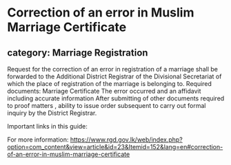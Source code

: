 # Correction of an error in Muslim Marriage Certificate
## category: Marriage Registration

Request for the correction of an error in registration of a marriage shall be forwarded to the Additional District Registrar of the Divisional Secretariat of which the place of registration of the marriage is belonging to.
Required documents:
Marriage Certificate
The error occurred and an affidavit including accurate information
After submitting of other documents required to proof matters , ability to issue order subsequent to carry out formal inquiry by the District Registrar.

Important links in this guide:


For more information: https://www.rgd.gov.lk/web/index.php?option=com_content&view=article&id=23&Itemid=152&lang=en#correction-of-an-error-in-muslim-marriage-certificate
